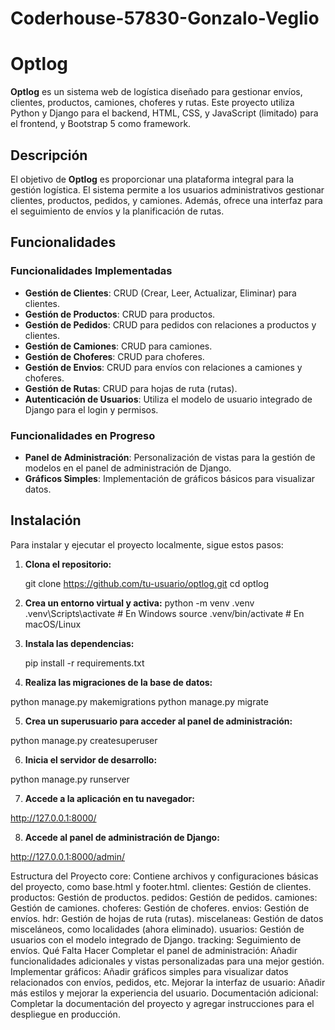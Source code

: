 # Coderhouse-57830-Gonzalo-Veglio

# Optlog

**Optlog** es un sistema web de logística diseñado para gestionar envíos, clientes, productos, camiones, choferes y rutas. Este proyecto utiliza Python y Django para el backend, HTML, CSS, y JavaScript (limitado) para el frontend, y Bootstrap 5 como framework.

## Descripción

El objetivo de **Optlog** es proporcionar una plataforma integral para la gestión logística. El sistema permite a los usuarios administrativos gestionar clientes, productos, pedidos, y camiones. Además, ofrece una interfaz para el seguimiento de envíos y la planificación de rutas.

## Funcionalidades

### Funcionalidades Implementadas

- **Gestión de Clientes**: CRUD (Crear, Leer, Actualizar, Eliminar) para clientes.
- **Gestión de Productos**: CRUD para productos.
- **Gestión de Pedidos**: CRUD para pedidos con relaciones a productos y clientes.
- **Gestión de Camiones**: CRUD para camiones.
- **Gestión de Choferes**: CRUD para choferes.
- **Gestión de Envios**: CRUD para envíos con relaciones a camiones y choferes.
- **Gestión de Rutas**: CRUD para hojas de ruta (rutas).
- **Autenticación de Usuarios**: Utiliza el modelo de usuario integrado de Django para el login y permisos.

### Funcionalidades en Progreso

- **Panel de Administración**: Personalización de vistas para la gestión de modelos en el panel de administración de Django.
- **Gráficos Simples**: Implementación de gráficos básicos para visualizar datos.

## Instalación

Para instalar y ejecutar el proyecto localmente, sigue estos pasos:

1. **Clona el repositorio:**

    git clone https://github.com/tu-usuario/optlog.git
   cd optlog

2. **Crea un entorno virtual y activa:**
     python -m venv .venv
    .venv\Scripts\activate  # En Windows
    source .venv/bin/activate  # En macOS/Linux

3. **Instala las dependencias:**

     pip install -r requirements.txt

4. **Realiza las migraciones de la base de datos:**

 python manage.py makemigrations
python manage.py migrate

5. **Crea un superusuario para acceder al panel de administración:**
 
python manage.py createsuperuser

6. **Inicia el servidor de desarrollo:**

 
python manage.py runserver

7. **Accede a la aplicación en tu navegador:**
 
http://127.0.0.1:8000/

8. **Accede al panel de administración de Django:**
 
http://127.0.0.1:8000/admin/


Estructura del Proyecto
core: Contiene archivos y configuraciones básicas del proyecto, como base.html y footer.html.
clientes: Gestión de clientes.
productos: Gestión de productos.
pedidos: Gestión de pedidos.
camiones: Gestión de camiones.
choferes: Gestión de choferes.
envios: Gestión de envíos.
hdr: Gestión de hojas de ruta (rutas).
miscelaneas: Gestión de datos misceláneos, como localidades (ahora eliminado).
usuarios: Gestión de usuarios con el modelo integrado de Django.
tracking: Seguimiento de envíos.
Qué Falta Hacer
Completar el panel de administración: Añadir funcionalidades adicionales y vistas personalizadas para una mejor gestión.
Implementar gráficos: Añadir gráficos simples para visualizar datos relacionados con envíos, pedidos, etc.
Mejorar la interfaz de usuario: Añadir más estilos y mejorar la experiencia del usuario.
Documentación adicional: Completar la documentación del proyecto y agregar instrucciones para el despliegue en producción.